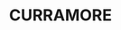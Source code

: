 ---
lastmod: '2025-04-06T06:05:20+00:00'
latitude: -34.645377
layout: suburb
longitude: 150.756883
postcode: '2533'
state: NSW
title: CURRAMORE
url: /nsw/curramore/
---